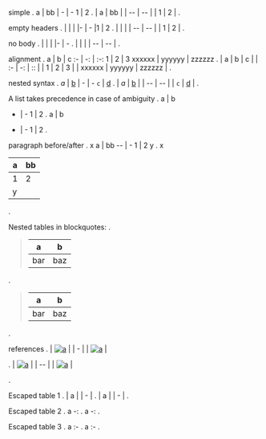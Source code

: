 simple
.
a | bb
| - | -
1 | 2
.
| a | bb |
| -- | -- |
| 1 | 2 |
.

empty headers
.
|  | |
|- | -
|1 | 2
.
|  |  |
| -- | -- |
| 1 | 2 |
.

no body
.
|  | |
|- | -
.
|  |  |
| -- | -- |
.

alignment
.
a | b | c
:- | -: | :-:
1 | 2 | 3
xxxxxx | yyyyyy | zzzzzz
.
| a | b | c |
| :- | -: | :: |
| 1 | 2 | 3 |
| xxxxxx | yyyyyy | zzzzzz |
.

nested syntax
.
*a* | [b](link)
| - | -
`c` | [d](link)
.
| *a* | [b](link) |
| -- | -- |
| `c` | [d](link) |
.

A list takes precedence in case of ambiguity
.
a | b
- | -
1 | 2
.
a | b

- | \-
  1 | 2
.

paragraph before/after
.
x
a | bb
-- | -
1 | 2
y
.
x

| a | bb |
| -- | -- |
| 1 | 2 |
| y |  |
.

Nested tables in blockquotes:
.
> a|b
> ---|---
> bar|baz
.
> | a | b |
> | -- | -- |
> | bar | baz |
.

references
.
| [![a][b]][c] |
| - |
| [![a][b]][c] |

[b]: link1
[c]: link2
.
| [![a][b]][c] |
| -- |
| [![a][b]][c] |

[b]: link1
[c]: link2
.

Escaped table 1
.
| a |
\| - |
.
| a |
| \- |
.

Escaped table 2
.
a
-\:
.
a
\-:
.

Escaped table 3
.
a
:\-
.
a
:\-
.
